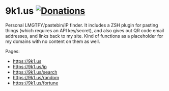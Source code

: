  9k1.us [![Donations][]][gratipay]
========
Personal LMGTFY/pastebin/IP finder.  It includes a ZSH plugin for pasting
things (which requires an API key/secret), and also gives out QR code
email addresses, and links back to my site.  Kind of functions as a
placeholder for my domains with no content on them as well.

Pages:

- https://9k1.us
- https://9k1.us/ip
- https://9k1.us/search
- https://9k1.us/random
- https://9k1.us/fortune

[Donations]: http://img.shields.io/gratipay/rummik.svg
[gratipay]: https://gratipay.com/rummik/
